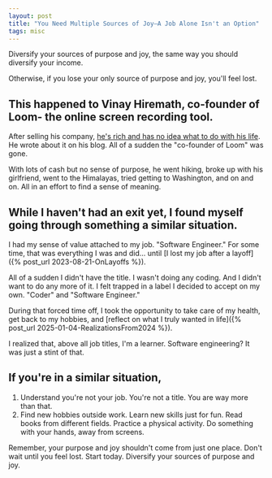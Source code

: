 ```yaml
---
layout: post
title: "You Need Multiple Sources of Joy—A Job Alone Isn't an Option"
tags: misc
---
```


Diversify your sources of purpose and joy, the same way you should diversify your income.

Otherwise, if you lose your only source of purpose and joy, you'll feel lost.

## This happened to Vinay Hiremath, co-founder of Loom- the online screen recording tool. 

After selling his company, [he's rich and has no idea what to do with his life](https://vinay.sh/i-am-rich-and-have-no-idea-what-to-do-with-my-life/). He wrote about it on his blog. All of a sudden the "co-founder of Loom" was gone.

With lots of cash but no sense of purpose, he went hiking, broke up with his girlfriend, went to the Himalayas, tried getting to Washington, and on and on. All in an effort to find a sense of meaning.

## While I haven't had an exit yet, I found myself going through something a similar situation.

I had my sense of value attached to my job. "Software Engineer." For some time, that was everything I was and did... until [I lost my job after a layoff]({% post_url 2023-08-21-OnLayoffs %}).

All of a sudden I didn't have the title. I wasn't doing any coding. And I didn't want to do any more of it. I felt trapped in a label I decided to accept on my own. "Coder" and "Software Engineer."

During that forced time off, I took the opportunity to take care of my health, get back to my hobbies, and [reflect on what I truly wanted in life]({% post_url 2025-01-04-RealizationsFrom2024 %}).

I realized that, above all job titles, I'm a learner. Software engineering? It was just a stint of that.

## If you're in a similar situation,

1. Understand you're not your job. You're not a title. You are way more than that.
2. Find new hobbies outside work. Learn new skills just for fun. Read books from different fields. Practice a physical activity. Do something with your hands, away from screens.

Remember, your purpose and joy shouldn't come from just one place. Don't wait until you feel lost. Start today. Diversify your sources of purpose and joy.
